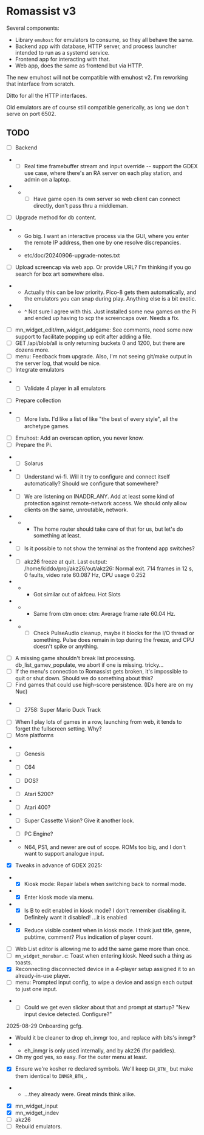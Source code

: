 # Romassist v3

Several components:
- Library `emuhost` for emulators to consume, so they all behave the same.
- Backend app with database, HTTP server, and process launcher intended to run as a systemd service.
- Frontend app for interacting with that.
- Web app, does the same as frontend but via HTTP.

The new emuhost will not be compatible with emuhost v2. I'm reworking that interface from scratch.

Ditto for all the HTTP interfaces.

Old emulators are of course still compatible generically, as long we don't serve on port 6502.

## TODO

- [ ] Backend
- - [ ] Real time framebuffer stream and input override -- support the GDEX use case, where there's an RA server on each play station, and admin on a laptop.
- - - [ ] Have game open its own server so web client can connect directly, don't pass thru a middleman.
- [ ] Upgrade method for db content.
- - Go big. I want an interactive process via the GUI, where you enter the remote IP address, then one by one resolve discrepancies.
- - etc/doc/20240906-upgrade-notes.txt
- [ ] Upload screencap via web app. Or provide URL? I'm thinking if you go search for box art somewhere else.
- - Actually this can be low priority. Pico-8 gets them automatically, and the emulators you can snap during play. Anything else is a bit exotic.
- - ^ Not sure I agree with this. Just installed some new games on the Pi and ended up having to scp the screencaps over. Needs a fix.
- [ ] mn_widget_edit/mn_widget_addgame: See comments, need some new support to facilitate popping up edit after adding a file.
- [ ] GET /api/blob/all is only returning buckets 0 and 1200, but there are dozens more.
- [ ] menu: Feedback from upgrade. Also, I'm not seeing git/make output in the server log, that would be nice.
- [ ] Integrate emulators
- - [ ] Validate 4 player in all emulators
- [ ] Prepare collection
- - [ ] More lists. I'd like a list of like "the best of every style", all the archetype games.
- [ ] Emuhost: Add an overscan option, you never know.
- [ ] Prepare the Pi.
- - [ ] Solarus
- - [ ] Understand wi-fi. Will it try to configure and connect itself automatically? Should we configure that somewhere?
- - [ ] We are listening on INADDR_ANY. Add at least some kind of protection against remote-network access. We should only allow clients on the same, unroutable, network.
- - - The home router should take care of that for us, but let's do something at least.
- - [ ] Is it possible to not show the terminal as the frontend app switches?
- - [ ] akz26 freeze at quit. Last output: /home/kiddo/proj/akz26/out/akz26: Normal exit. 714 frames in 12 s, 0 faults, video rate 60.087 Hz, CPU usage 0.252
- - - Got similar out of akfceu. Hot Slots
- - - Same from ctm once: ctm: Average frame rate 60.04 Hz.
- - - [ ] Check PulseAudio cleanup, maybe it blocks for the I/O thread or something. Pulse does remain in top during the freeze, and CPU doesn't spike or anything.
- [ ] A missing game shouldn't break list processing. db_list_gamev_populate, we abort if one is missing. tricky...
- [ ] If the menu's connection to Romassist gets broken, it's impossible to quit or shut down. Should we do something about this?
- [ ] Find games that could use high-score persistence. (IDs here are on my Nuc)
- - [ ] 2758: Super Mario Duck Track
- [ ] When I play lots of games in a row, launching from web, it tends to forget the fullscreen setting. Why?
- [ ] More platforms
- - [ ] Genesis
- - [ ] C64
- - [ ] DOS?
- - [ ] Atari 5200?
- - [ ] Atari 400?
- - [ ] Super Cassette Vision? Give it another look.
- - [ ] PC Engine?
- - N64, PS1, and newer are out of scope. ROMs too big, and I don't want to support analogue input.
- [x] Tweaks in advance of GDEX 2025:
- - [x] Kiosk mode: Repair labels when switching back to normal mode.
- - [x] Enter kiosk mode via menu.
- - [x] Is B to edit enabled in kiosk mode? I don't remember disabling it. Definitely want it disabled! ...it is enabled
- - [x] Reduce visible content when in kiosk mode. I think just title, genre, pubtime, comment? Plus indication of player count.
- [ ] Web List editor is allowing me to add the same game more than once.
- [ ] `mn_widget_menubar.c`: Toast when entering kiosk. Need such a thing as toasts.
- [x] Reconnecting disconnected device in a 4-player setup assigned it to an already-in-use player.
- [ ] menu: Prompted input config, to wipe a device and assign each output to just one input.
- - [ ] Could we get even slicker about that and prompt at startup? "New input device detected. Configure?"

2025-08-29 Onboarding gcfg.
- Would it be cleaner to drop eh_inmgr too, and replace with bits's inmgr?
- - eh_inmgr is only used internally, and by akz26 (for paddles).
- Oh my god yes, so easy. For the outer menu at least.
- [x] Ensure we're kosher re declared symbols. We'll keep `EH_BTN_` but make them identical to `INMGR_BTN_`.
- - ...they already were. Great minds think alike.
- [x] mn_widget_input
- [x] mn_widget_indev
- [ ] akz26
- [ ] Rebuild emulators.
